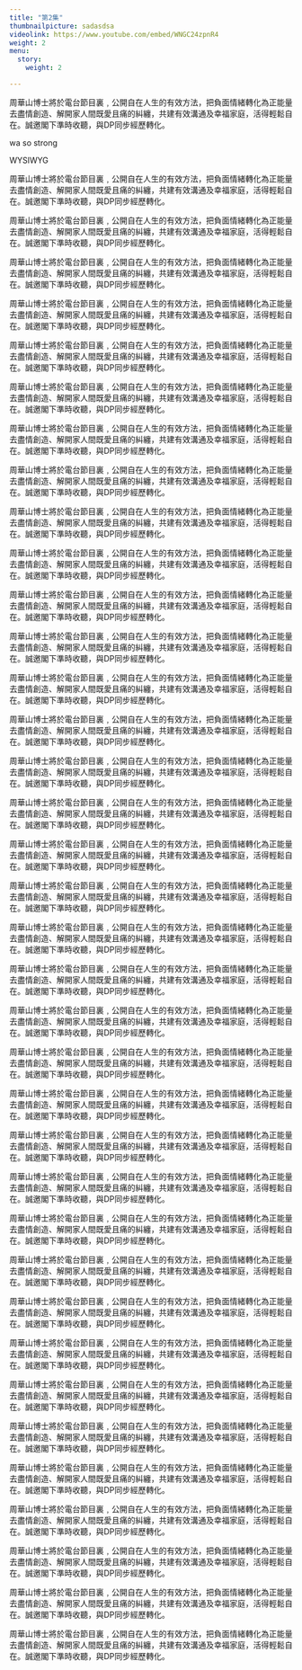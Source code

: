 ```yaml
---
title: "第2集"
thumbnailpicture: sadasdsa
videolink: https://www.youtube.com/embed/WNGC24zpnR4
weight: 2
menu:
  story:
    weight: 2

---
```

周華山博士將於電台節目裏﹐公開自在人生的有效方法，把負面情緒轉化為正能量去盡情創造、解開家人間既愛且痛的糾纏，共建有效溝通及幸福家庭，活得輕鬆自在。誠邀閣下準時收聽，與DP同步經歷轉化。

wa so strong

WYSIWYG


周華山博士將於電台節目裏﹐公開自在人生的有效方法，把負面情緒轉化為正能量去盡情創造、解開家人間既愛且痛的糾纏，共建有效溝通及幸福家庭，活得輕鬆自在。誠邀閣下準時收聽，與DP同步經歷轉化。


周華山博士將於電台節目裏﹐公開自在人生的有效方法，把負面情緒轉化為正能量去盡情創造、解開家人間既愛且痛的糾纏，共建有效溝通及幸福家庭，活得輕鬆自在。誠邀閣下準時收聽，與DP同步經歷轉化。


周華山博士將於電台節目裏﹐公開自在人生的有效方法，把負面情緒轉化為正能量去盡情創造、解開家人間既愛且痛的糾纏，共建有效溝通及幸福家庭，活得輕鬆自在。誠邀閣下準時收聽，與DP同步經歷轉化。


周華山博士將於電台節目裏﹐公開自在人生的有效方法，把負面情緒轉化為正能量去盡情創造、解開家人間既愛且痛的糾纏，共建有效溝通及幸福家庭，活得輕鬆自在。誠邀閣下準時收聽，與DP同步經歷轉化。


周華山博士將於電台節目裏﹐公開自在人生的有效方法，把負面情緒轉化為正能量去盡情創造、解開家人間既愛且痛的糾纏，共建有效溝通及幸福家庭，活得輕鬆自在。誠邀閣下準時收聽，與DP同步經歷轉化。


周華山博士將於電台節目裏﹐公開自在人生的有效方法，把負面情緒轉化為正能量去盡情創造、解開家人間既愛且痛的糾纏，共建有效溝通及幸福家庭，活得輕鬆自在。誠邀閣下準時收聽，與DP同步經歷轉化。


周華山博士將於電台節目裏﹐公開自在人生的有效方法，把負面情緒轉化為正能量去盡情創造、解開家人間既愛且痛的糾纏，共建有效溝通及幸福家庭，活得輕鬆自在。誠邀閣下準時收聽，與DP同步經歷轉化。


周華山博士將於電台節目裏﹐公開自在人生的有效方法，把負面情緒轉化為正能量去盡情創造、解開家人間既愛且痛的糾纏，共建有效溝通及幸福家庭，活得輕鬆自在。誠邀閣下準時收聽，與DP同步經歷轉化。

周華山博士將於電台節目裏﹐公開自在人生的有效方法，把負面情緒轉化為正能量去盡情創造、解開家人間既愛且痛的糾纏，共建有效溝通及幸福家庭，活得輕鬆自在。誠邀閣下準時收聽，與DP同步經歷轉化。


周華山博士將於電台節目裏﹐公開自在人生的有效方法，把負面情緒轉化為正能量去盡情創造、解開家人間既愛且痛的糾纏，共建有效溝通及幸福家庭，活得輕鬆自在。誠邀閣下準時收聽，與DP同步經歷轉化。


周華山博士將於電台節目裏﹐公開自在人生的有效方法，把負面情緒轉化為正能量去盡情創造、解開家人間既愛且痛的糾纏，共建有效溝通及幸福家庭，活得輕鬆自在。誠邀閣下準時收聽，與DP同步經歷轉化。


周華山博士將於電台節目裏﹐公開自在人生的有效方法，把負面情緒轉化為正能量去盡情創造、解開家人間既愛且痛的糾纏，共建有效溝通及幸福家庭，活得輕鬆自在。誠邀閣下準時收聽，與DP同步經歷轉化。

周華山博士將於電台節目裏﹐公開自在人生的有效方法，把負面情緒轉化為正能量去盡情創造、解開家人間既愛且痛的糾纏，共建有效溝通及幸福家庭，活得輕鬆自在。誠邀閣下準時收聽，與DP同步經歷轉化。


周華山博士將於電台節目裏﹐公開自在人生的有效方法，把負面情緒轉化為正能量去盡情創造、解開家人間既愛且痛的糾纏，共建有效溝通及幸福家庭，活得輕鬆自在。誠邀閣下準時收聽，與DP同步經歷轉化。


周華山博士將於電台節目裏﹐公開自在人生的有效方法，把負面情緒轉化為正能量去盡情創造、解開家人間既愛且痛的糾纏，共建有效溝通及幸福家庭，活得輕鬆自在。誠邀閣下準時收聽，與DP同步經歷轉化。


周華山博士將於電台節目裏﹐公開自在人生的有效方法，把負面情緒轉化為正能量去盡情創造、解開家人間既愛且痛的糾纏，共建有效溝通及幸福家庭，活得輕鬆自在。誠邀閣下準時收聽，與DP同步經歷轉化。

周華山博士將於電台節目裏﹐公開自在人生的有效方法，把負面情緒轉化為正能量去盡情創造、解開家人間既愛且痛的糾纏，共建有效溝通及幸福家庭，活得輕鬆自在。誠邀閣下準時收聽，與DP同步經歷轉化。


周華山博士將於電台節目裏﹐公開自在人生的有效方法，把負面情緒轉化為正能量去盡情創造、解開家人間既愛且痛的糾纏，共建有效溝通及幸福家庭，活得輕鬆自在。誠邀閣下準時收聽，與DP同步經歷轉化。


周華山博士將於電台節目裏﹐公開自在人生的有效方法，把負面情緒轉化為正能量去盡情創造、解開家人間既愛且痛的糾纏，共建有效溝通及幸福家庭，活得輕鬆自在。誠邀閣下準時收聽，與DP同步經歷轉化。


周華山博士將於電台節目裏﹐公開自在人生的有效方法，把負面情緒轉化為正能量去盡情創造、解開家人間既愛且痛的糾纏，共建有效溝通及幸福家庭，活得輕鬆自在。誠邀閣下準時收聽，與DP同步經歷轉化。

周華山博士將於電台節目裏﹐公開自在人生的有效方法，把負面情緒轉化為正能量去盡情創造、解開家人間既愛且痛的糾纏，共建有效溝通及幸福家庭，活得輕鬆自在。誠邀閣下準時收聽，與DP同步經歷轉化。


周華山博士將於電台節目裏﹐公開自在人生的有效方法，把負面情緒轉化為正能量去盡情創造、解開家人間既愛且痛的糾纏，共建有效溝通及幸福家庭，活得輕鬆自在。誠邀閣下準時收聽，與DP同步經歷轉化。


周華山博士將於電台節目裏﹐公開自在人生的有效方法，把負面情緒轉化為正能量去盡情創造、解開家人間既愛且痛的糾纏，共建有效溝通及幸福家庭，活得輕鬆自在。誠邀閣下準時收聽，與DP同步經歷轉化。


周華山博士將於電台節目裏﹐公開自在人生的有效方法，把負面情緒轉化為正能量去盡情創造、解開家人間既愛且痛的糾纏，共建有效溝通及幸福家庭，活得輕鬆自在。誠邀閣下準時收聽，與DP同步經歷轉化。

周華山博士將於電台節目裏﹐公開自在人生的有效方法，把負面情緒轉化為正能量去盡情創造、解開家人間既愛且痛的糾纏，共建有效溝通及幸福家庭，活得輕鬆自在。誠邀閣下準時收聽，與DP同步經歷轉化。


周華山博士將於電台節目裏﹐公開自在人生的有效方法，把負面情緒轉化為正能量去盡情創造、解開家人間既愛且痛的糾纏，共建有效溝通及幸福家庭，活得輕鬆自在。誠邀閣下準時收聽，與DP同步經歷轉化。


周華山博士將於電台節目裏﹐公開自在人生的有效方法，把負面情緒轉化為正能量去盡情創造、解開家人間既愛且痛的糾纏，共建有效溝通及幸福家庭，活得輕鬆自在。誠邀閣下準時收聽，與DP同步經歷轉化。


周華山博士將於電台節目裏﹐公開自在人生的有效方法，把負面情緒轉化為正能量去盡情創造、解開家人間既愛且痛的糾纏，共建有效溝通及幸福家庭，活得輕鬆自在。誠邀閣下準時收聽，與DP同步經歷轉化。

周華山博士將於電台節目裏﹐公開自在人生的有效方法，把負面情緒轉化為正能量去盡情創造、解開家人間既愛且痛的糾纏，共建有效溝通及幸福家庭，活得輕鬆自在。誠邀閣下準時收聽，與DP同步經歷轉化。


周華山博士將於電台節目裏﹐公開自在人生的有效方法，把負面情緒轉化為正能量去盡情創造、解開家人間既愛且痛的糾纏，共建有效溝通及幸福家庭，活得輕鬆自在。誠邀閣下準時收聽，與DP同步經歷轉化。


周華山博士將於電台節目裏﹐公開自在人生的有效方法，把負面情緒轉化為正能量去盡情創造、解開家人間既愛且痛的糾纏，共建有效溝通及幸福家庭，活得輕鬆自在。誠邀閣下準時收聽，與DP同步經歷轉化。


周華山博士將於電台節目裏﹐公開自在人生的有效方法，把負面情緒轉化為正能量去盡情創造、解開家人間既愛且痛的糾纏，共建有效溝通及幸福家庭，活得輕鬆自在。誠邀閣下準時收聽，與DP同步經歷轉化。

周華山博士將於電台節目裏﹐公開自在人生的有效方法，把負面情緒轉化為正能量去盡情創造、解開家人間既愛且痛的糾纏，共建有效溝通及幸福家庭，活得輕鬆自在。誠邀閣下準時收聽，與DP同步經歷轉化。


周華山博士將於電台節目裏﹐公開自在人生的有效方法，把負面情緒轉化為正能量去盡情創造、解開家人間既愛且痛的糾纏，共建有效溝通及幸福家庭，活得輕鬆自在。誠邀閣下準時收聽，與DP同步經歷轉化。


周華山博士將於電台節目裏﹐公開自在人生的有效方法，把負面情緒轉化為正能量去盡情創造、解開家人間既愛且痛的糾纏，共建有效溝通及幸福家庭，活得輕鬆自在。誠邀閣下準時收聽，與DP同步經歷轉化。


周華山博士將於電台節目裏﹐公開自在人生的有效方法，把負面情緒轉化為正能量去盡情創造、解開家人間既愛且痛的糾纏，共建有效溝通及幸福家庭，活得輕鬆自在。誠邀閣下準時收聽，與DP同步經歷轉化。
